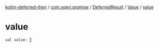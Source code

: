 [kotlin-deferred-then](../../../index.md) / [com.vperi.promise](../../index.md) / [DeferredResult](../index.md) / [Value](index.md) / [value](./value.md)

# value

`val value: `[`T`](index.md#T)